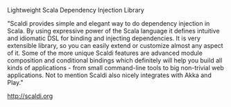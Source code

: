 Lightweight Scala Dependency Injection Library

"Scaldi provides simple and elegant way to do dependency injection in Scala. By using expressive power of the 
Scala language it defines intuitive and idiomatic DSL for binding and injecting dependencies. 
It is very extensible library, so you can easily extend or customize almost any aspect of it. Some of the more 
unique Scaldi features are advanced module composition and conditional bindings which definitely will help you 
build all kinds of applications - from small command-line tools to big non-trivial web applications. Not to mention 
Scaldi also nicely integrates with Akka and Play."

http://scaldi.org